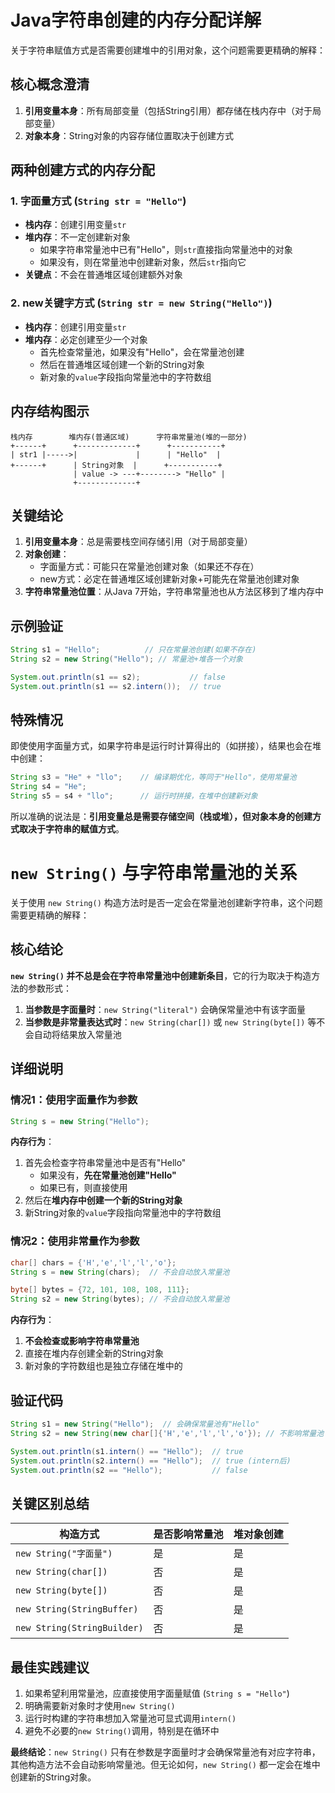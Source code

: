 # Java字符串创建的内存分配详解

关于字符串赋值方式是否需要创建堆中的引用对象，这个问题需要更精确的解释：

## 核心概念澄清

1. **引用变量本身**：所有局部变量（包括String引用）都存储在栈内存中（对于局部变量）
2. **对象本身**：String对象的内容存储位置取决于创建方式

## 两种创建方式的内存分配

### 1. 字面量方式 (`String str = "Hello"`)
- **栈内存**：创建引用变量`str`
- **堆内存**：不一定创建新对象
  - 如果字符串常量池中已有"Hello"，则`str`直接指向常量池中的对象
  - 如果没有，则在常量池中创建新对象，然后`str`指向它
- **关键点**：不会在普通堆区域创建额外对象

### 2. new关键字方式 (`String str = new String("Hello")`)
- **栈内存**：创建引用变量`str`
- **堆内存**：必定创建至少一个对象
  - 首先检查常量池，如果没有"Hello"，会在常量池创建
  - 然后在普通堆区域创建一个新的String对象
  - 新对象的`value`字段指向常量池中的字符数组

## 内存结构图示

```
栈内存        堆内存(普通区域)      字符串常量池(堆的一部分)
+------+      +-------------+      +-----------+
| str1 |----->|             |      | "Hello"  |
+------+      | String对象  |      +-----------+
              | value -> ---+--------> "Hello" |
              +-------------+
```

## 关键结论

1. **引用变量本身**：总是需要栈空间存储引用（对于局部变量）
2. **对象创建**：
   - 字面量方式：可能只在常量池创建对象（如果还不存在）
   - new方式：必定在普通堆区域创建新对象+可能先在常量池创建对象
3. **字符串常量池位置**：从Java 7开始，字符串常量池也从方法区移到了堆内存中

## 示例验证

```java
String s1 = "Hello";          // 只在常量池创建(如果不存在)
String s2 = new String("Hello"); // 常量池+堆各一个对象

System.out.println(s1 == s2);           // false
System.out.println(s1 == s2.intern());  // true
```

## 特殊情况

即使使用字面量方式，如果字符串是运行时计算得出的（如拼接），结果也会在堆中创建：

```java
String s3 = "He" + "llo";    // 编译期优化，等同于"Hello"，使用常量池
String s4 = "He";
String s5 = s4 + "llo";      // 运行时拼接，在堆中创建新对象
```

所以准确的说法是：**引用变量总是需要存储空间（栈或堆），但对象本身的创建方式取决于字符串的赋值方式**。

# `new String()` 与字符串常量池的关系

关于使用 `new String()` 构造方法时是否一定会在常量池创建新字符串，这个问题需要更精确的解释：

## 核心结论

**`new String()` 并不总是会在字符串常量池中创建新条目**，它的行为取决于构造方法的参数形式：

1. **当参数是字面量时**：`new String("literal")` 会确保常量池中有该字面量
2. **当参数是非常量表达式时**：`new String(char[])` 或 `new String(byte[])` 等不会自动将结果放入常量池

## 详细说明

### 情况1：使用字面量作为参数

```java
String s = new String("Hello");
```

**内存行为**：
1. 首先会检查字符串常量池中是否有"Hello"
   - 如果没有，**先在常量池创建"Hello"**
   - 如果已有，则直接使用
2. 然后在**堆内存中创建一个新的String对象**
3. 新String对象的`value`字段指向常量池中的字符数组

### 情况2：使用非常量作为参数

```java
char[] chars = {'H','e','l','l','o'};
String s = new String(chars);  // 不会自动放入常量池

byte[] bytes = {72, 101, 108, 108, 111};
String s2 = new String(bytes); // 不会自动放入常量池
```

**内存行为**：
1. **不会检查或影响字符串常量池**
2. 直接在堆内存创建全新的String对象
3. 新对象的字符数组也是独立存储在堆中的

## 验证代码

```java
String s1 = new String("Hello");  // 会确保常量池有"Hello"
String s2 = new String(new char[]{'H','e','l','l','o'}); // 不影响常量池

System.out.println(s1.intern() == "Hello");  // true
System.out.println(s2.intern() == "Hello");  // true (intern后)
System.out.println(s2 == "Hello");           // false
```

## 关键区别总结

| 构造方式                      | 是否影响常量池 | 堆对象创建 |
|------------------------------|----------------|------------|
| `new String("字面量")`       | 是             | 是         |
| `new String(char[])`         | 否             | 是         |
| `new String(byte[])`         | 否             | 是         |
| `new String(StringBuffer)`   | 否             | 是         |
| `new String(StringBuilder)`  | 否             | 是         |

## 最佳实践建议

1. 如果希望利用常量池，应直接使用字面量赋值 (`String s = "Hello"`)
2. 明确需要新对象时才使用`new String()`
3. 运行时构建的字符串想加入常量池可显式调用`intern()`
4. 避免不必要的`new String()`调用，特别是在循环中

**最终结论**：`new String()` 只有在参数是字面量时才会确保常量池有对应字符串，其他构造方法不会自动影响常量池。但无论如何，`new String()` 都一定会在堆中创建新的String对象。